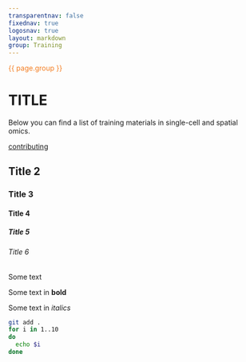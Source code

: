```yaml
---
transparentnav: false
fixednav: true
logosnav: true
layout: markdown
group: Training
---
```

<p style="color: #f47d21">{{ page.group }}</p>

# TITLE

Below you can find a list of training materials in single-cell and spatial omics.

[contributing]({{site.baseurl}}/pages/about/contributing)

## Title 2

### Title 3

#### Title 4

##### Title 5

###### Title 6

Some text

Some text in **bold**

Some text in *italics*


``` bash
git add .
for i in 1..10
do
  echo $i
done
```
